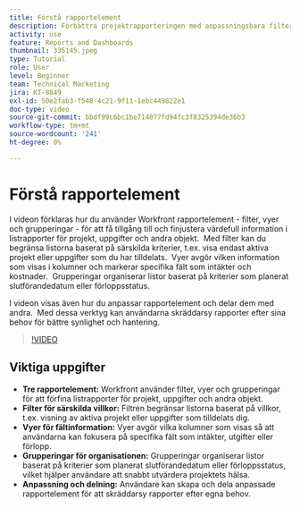 ```yaml
---
title: Förstå rapportelement
description: Förbättra projektrapporteringen med anpassningsbara filter, vyer och grupperingar som förfinar listrapporter, organiserar data effektivt och möjliggör smidigt samarbete.
activity: use
feature: Reports and Dashboards
thumbnail: 335145.jpeg
type: Tutorial
role: User
level: Beginner
team: Technical Marketing
jira: KT-8849
exl-id: 50e2fab3-f548-4c21-9f11-1ebc449822e1
doc-type: video
source-git-commit: bbdf99c6bc1be714077fd94fc3f8325394de36b3
workflow-type: tm+mt
source-wordcount: '241'
ht-degree: 0%

---
```


# Förstå rapportelement

I videon förklaras hur du använder Workfront rapportelement - filter, vyer och grupperingar - för att få tillgång till och finjustera värdefull information i listrapporter för projekt, uppgifter och andra objekt. &#x200B; Med filter kan du begränsa listorna baserat på särskilda kriterier, t.ex. visa endast aktiva projekt eller uppgifter som du har tilldelats. &#x200B; Vyer avgör vilken information som visas i kolumner och markerar specifika fält som intäkter och kostnader. &#x200B; Grupperingar organiserar listor baserat på kriterier som planerat slutförandedatum eller förloppsstatus.

I videon visas även hur du anpassar rapportelement och delar dem med andra. &#x200B; Med dessa verktyg kan användarna skräddarsy rapporter efter sina behov för bättre synlighet och hantering.

>[!VIDEO](https://video.tv.adobe.com/v/3447792/?quality=12&learn=on&enablevpops=1&captions=swe)

## Viktiga uppgifter

* **Tre rapportelement:** Workfront använder filter, vyer och grupperingar för att förfina listrapporter för projekt, uppgifter och andra objekt. &#x200B;
* **Filter för särskilda villkor:** Filtren begränsar listorna baserat på villkor, t.ex. visning av aktiva projekt eller uppgifter som tilldelats dig. &#x200B;
* **Vyer för fältinformation:** Vyer avgör vilka kolumner som visas så att användarna kan fokusera på specifika fält som intäkter, utgifter eller förlopp. &#x200B;
* **Grupperingar för organisationen:** Grupperingar organiserar listor baserat på kriterier som planerat slutförandedatum eller förloppsstatus, vilket hjälper användare att snabbt utvärdera projektets hälsa. &#x200B;
* **Anpassning och delning:** Användare kan skapa och dela anpassade rapportelement för att skräddarsy rapporter efter egna behov.
